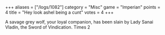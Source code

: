 +++
aliases = ["/logs/1082"]
category = "Misc"
game = "Imperian"
points = 4
title = "Hey look ashel being a cunt"
votes = 4
+++

A savage grey wolf, your loyal companion, has been slain by Lady Sanai Vladin, 
the Sword of Vindication.
Times 2